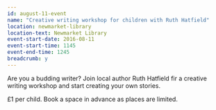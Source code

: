 ```yaml
---
id: august-11-event
name: "Creative writing workshop for children with Ruth Hatfield"
location: newmarket-library
location-text: Newmarket Library
event-start-date: 2016-08-11
event-start-time: 1145
event-end-time: 1245
breadcrumb: y
---
```

Are you a budding writer? Join local author Ruth Hatfield fir a creative writing workshop and start creating your own stories.

£1 per child. Book a space in advance as places are limited.
